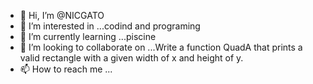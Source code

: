 - 👋 Hi, I’m @NICGATO
- 👀 I’m interested in ...codind and programing
- 🌱 I’m currently learning ...piscine
- 💞️ I’m looking to collaborate on ...Write a function QuadA that prints a valid rectangle with a given width of x and height of y.
- 📫 How to reach me ...

<!---
NICGATO/NICGATO is a ✨ special ✨ repository because its `README.md` (this file) appears on your GitHub profile.
You can click the Preview link to take a look at your changes.
--->
